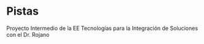 # Pistas
Proyecto Intermedio de la EE Tecnologías para la Integración de Soluciones con el Dr. Rojano
